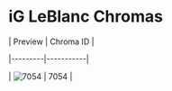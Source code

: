 # iG LeBlanc Chromas


| Preview | Chroma ID |

|---------|-----------|

| ![7054](https://raw.communitydragon.org/latest/plugins/rcp-be-lol-game-data/global/default/v1/champion-chroma-images/7/7054.png) | 7054 |